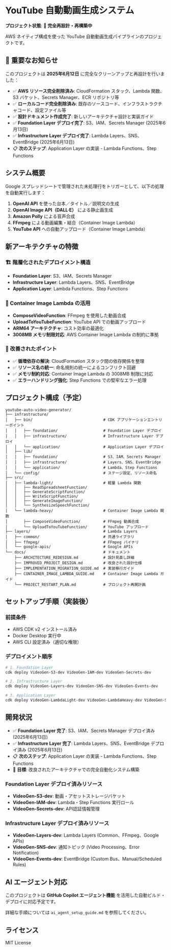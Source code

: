 # YouTube 自動動画生成システム

**プロジェクト状態**: 🔄 **完全再設計・再構築中**

AWS ネイティブ構成を使った YouTube 自動動画生成パイプラインのプロジェクトです。

## 🚨 重要なお知らせ

このプロジェクトは **2025年6月12日** に完全なクリーンアップと再設計を行いました：

- ✅ **AWS リソース完全削除済み**: CloudFormation スタック、Lambda 関数、S3 バケット、Secrets Manager、ECR リポジトリ等
- ✅ **ローカルコード完全削除済み**: 既存のソースコード、インフラストラクチャコード、設定ファイル等
- ✅ **設計ドキュメント作成完了**: 新しいアーキテクチャ設計と実装ガイド
- ✅ **Foundation Layer デプロイ完了**: S3、IAM、Secrets Manager (2025年6月13日)
- ✅ **Infrastructure Layer デプロイ完了**: Lambda Layers、SNS、EventBridge (2025年6月13日)
- 📋 **次のステップ**: Application Layer の実装 - Lambda Functions、Step Functions

## システム概要

Google スプレッドシートで管理された未処理行をトリガーとして、以下の処理を自動実行します：

1. **OpenAI API** を使った台本／タイトル／説明文の生成
2. **OpenAI Image API（DALL·E）** による静止画生成
3. **Amazon Polly** による音声合成
4. **FFmpeg** による動画編集・結合（Container Image Lambda）
5. **YouTube API** への自動アップロード（Container Image Lambda）

## 新アーキテクチャの特徴

### 🏗️ 階層化されたデプロイメント構造
- **Foundation Layer**: S3、IAM、Secrets Manager
- **Infrastructure Layer**: Lambda Layers、SNS、EventBridge
- **Application Layer**: Lambda Functions、Step Functions

### 🐳 Container Image Lambda の活用
- **ComposeVideoFunction**: FFmpeg を使用した動画合成
- **UploadToYouTubeFunction**: YouTube API での動画アップロード
- **ARM64 アーキテクチャ**: コスト効率の最適化
- **3008MB メモリ制限対応**: AWS Container Image Lambda の制約に準拠

### 🔧 改善されたポイント
- ✅ **循環依存の解決**: CloudFormation スタック間の依存関係を整理
- ✅ **リソース名の統一**: 命名規則の統一によるコンフリクト回避
- ✅ **メモリ制約対応**: Container Image Lambda の 3008MB 制限に対応
- ✅ **エラーハンドリング強化**: Step Functions での堅牢なエラー処理

## プロジェクト構成（予定）

```
youtube-auto-video-generator/
├── infrastructure/
│   ├── bin/                               # CDK アプリケーションエントリーポイント
│   │   ├── foundation/                    # Foundation Layer デプロイ
│   │   ├── infrastructure/                # Infrastructure Layer デプロイ
│   │   └── application/                   # Application Layer デプロイ
│   ├── lib/
│   │   ├── foundation/                    # S3、IAM、Secrets Manager
│   │   ├── infrastructure/                # Layers、SNS、EventBridge
│   │   └── application/                   # Lambda、Step Functions
│   └── config/                            # ステージ設定、リソース命名
├── src/
│   ├── lambda-light/                      # 軽量 Lambda 関数
│   │   ├── ReadSpreadsheetFunction/
│   │   ├── GenerateScriptFunction/
│   │   ├── WriteScriptFunction/
│   │   ├── GenerateImageFunction/
│   │   └── SynthesizeSpeechFunction/
│   └── lambda-heavy/                      # Container Image Lambda 関数
│       ├── ComposeVideoFunction/          # FFmpeg 動画合成
│       └── UploadToYouTubeFunction/       # YouTube アップロード
├── layers/                                # Lambda Layers
│   ├── common/                            # 共通ライブラリ
│   ├── ffmpeg/                            # FFmpeg バイナリ
│   └── google-apis/                       # Google APIs
└── docs/                                  # ドキュメント
    ├── ARCHITECTURE_REDESIGN.md           # 設計見直し詳細
    ├── IMPROVED_PROJECT_DESIGN.md         # 改良された設計仕様
    ├── IMPLEMENTATION_MIGRATION_GUIDE.md  # 実装移行ガイド
    ├── CONTAINER_IMAGE_LAMBDA_GUIDE.md    # Container Image Lambda ガイド
    └── PROJECT_RESTART_PLAN.md            # プロジェクト再開計画
```

## セットアップ手順（実装後）

### 前提条件
- AWS CDK v2 インストール済み
- Docker Desktop 実行中
- AWS CLI 設定済み（適切な権限）

### デプロイメント順序
```bash
# 1. Foundation Layer
cdk deploy VideoGen-S3-dev VideoGen-IAM-dev VideoGen-Secrets-dev

# 2. Infrastructure Layer  
cdk deploy VideoGen-Layers-dev VideoGen-SNS-dev VideoGen-Events-dev

# 3. Application Layer
cdk deploy VideoGen-LambdaLight-dev VideoGen-LambdaHeavy-dev VideoGen-StepFunctions-dev
```

## 開発状況

- ✅ **Foundation Layer 完了**: S3、IAM、Secrets Manager デプロイ済み (2025年6月13日)
- ✅ **Infrastructure Layer 完了**: Lambda Layers、SNS、EventBridge デプロイ済み (2025年6月13日)
- 📋 **次のステップ**: Application Layer の実装 - Lambda Functions、Step Functions
- 🎯 **目標**: 改良されたアーキテクチャでの完全自動化システム構築

### Foundation Layer デプロイ済みリソース
- **VideoGen-S3-dev**: 動画・アセットストレージバケット
- **VideoGen-IAM-dev**: Lambda・Step Functions 実行ロール
- **VideoGen-Secrets-dev**: API認証情報管理

### Infrastructure Layer デプロイ済みリソース
- **VideoGen-Layers-dev**: Lambda Layers (Common、FFmpeg、Google APIs)
- **VideoGen-SNS-dev**: 通知トピック (Video Processing、Error Notification)
- **VideoGen-Events-dev**: EventBridge (Custom Bus、Manual/Scheduled Rules)

## AI エージェント対応

このプロジェクトは **GitHub Copilot エージェント機能** を活用した自動ビルド・デプロイに対応予定です。

詳細な手順については `ai_agent_setup_guide.md` を参照してください。

## ライセンス

MIT License
